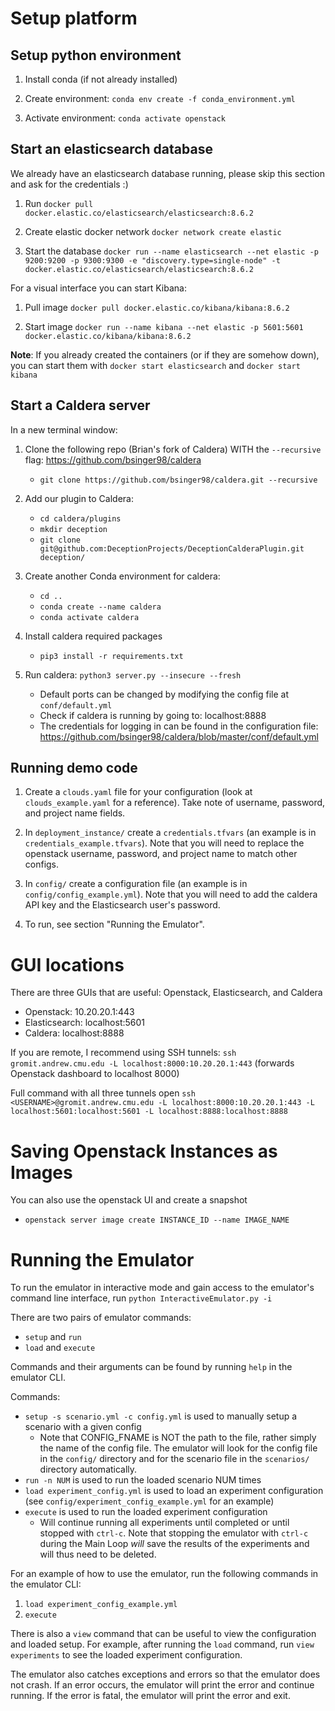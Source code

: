 # Setup platform

## Setup python environment

1. Install conda (if not already installed)

2. Create environment: `conda env create -f conda_environment.yml`

3. Activate environment: `conda activate openstack`

## Start an elasticsearch database

We already have an elasticsearch database running, please skip this section
and ask for the credentials :)

1. Run `docker pull docker.elastic.co/elasticsearch/elasticsearch:8.6.2`

2. Create elastic docker network `docker network create elastic`

3. Start the database `docker run --name elasticsearch --net elastic -p 9200:9200 -p 9300:9300 -e "discovery.type=single-node" -t docker.elastic.co/elasticsearch/elasticsearch:8.6.2`

For a visual interface you can start Kibana:

1. Pull image `docker pull docker.elastic.co/kibana/kibana:8.6.2`

2. Start image `docker run --name kibana --net elastic -p 5601:5601 docker.elastic.co/kibana/kibana:8.6.2`

**Note**: If you already created the containers (or if they are somehow down), you can start them with `docker start elasticsearch` and `docker start kibana`

## Start a Caldera server

In a new terminal window:

1. Clone the following repo (Brian's fork of Caldera) WITH the `--recursive` flag: https://github.com/bsinger98/caldera

   - `git clone https://github.com/bsinger98/caldera.git --recursive`

2. Add our plugin to Caldera:

   - `cd caldera/plugins`
   - `mkdir deception`
   - `git clone git@github.com:DeceptionProjects/DeceptionCalderaPlugin.git deception/`

3. Create another Conda environment for caldera:

   - `cd ..`
   - `conda create --name caldera`
   - `conda activate caldera`

4. Install caldera required packages

   - `pip3 install -r requirements.txt`

5. Run caldera: `python3 server.py --insecure --fresh`
   - Default ports can be changed by modifying the config file at `conf/default.yml`
   - Check if caldera is running by going to: localhost:8888
   - The credentials for logging in can be found in the configuration file: https://github.com/bsinger98/caldera/blob/master/conf/default.yml

## Running demo code

1. Create a `clouds.yaml` file for your configuration (look at `clouds_example.yaml` for a reference). Take note of username, password, and project name fields.

2. In `deployment_instance/` create a `credentials.tfvars` (an example is in `credentials_example.tfvars`). Note that you will need to replace the openstack username, password, and project name to match other configs.

3. In `config/` create a configuration file (an example is in `config/config_example.yml`). Note that you will need to add the caldera API key and the Elasticsearch user's password.

4. To run, see section "Running the Emulator".

# GUI locations

There are three GUIs that are useful: Openstack, Elasticsearch, and Caldera

- Openstack: 10.20.20.1:443
- Elasticsearch: localhost:5601
- Caldera: localhost:8888

If you are remote, I recommend using SSH tunnels: `ssh gromit.andrew.cmu.edu -L localhost:8000:10.20.20.1:443` (forwards Openstack dashboard to localhost 8000)

Full command with all three tunnels open `ssh <USERNAME>@gromit.andrew.cmu.edu -L localhost:8000:10.20.20.1:443 -L localhost:5601:localhost:5601 -L localhost:8888:localhost:8888`

# Saving Openstack Instances as Images

You can also use the openstack UI and create a snapshot

- `openstack server image create INSTANCE_ID --name IMAGE_NAME`

# Running the Emulator

To run the emulator in interactive mode and gain access to the emulator's command line interface, run `python InteractiveEmulator.py -i`

There are two pairs of emulator commands:

- `setup` and `run`
- `load` and `execute`

Commands and their arguments can be found by running `help` in the emulator CLI.

Commands:

- `setup -s scenario.yml -c config.yml` is used to manually setup a scenario with a given config
  - Note that CONFIG_FNAME is NOT the path to the file, rather simply the name of the config file. The emulator will look for the config file in the `config/` directory and for the scenario file in the `scenarios/` directory automatically.
- `run -n NUM` is used to run the loaded scenario NUM times
- `load experiment_config.yml` is used to load an experiment configuration (see `config/experiment_config_example.yml` for an example)
- `execute` is used to run the loaded experiment configuration
  - Will continue running all experiments until completed or until stopped with `ctrl-c`. Note that stopping the emulator with `ctrl-c` during the Main Loop _will_ save the results of the experiments and will thus need to be deleted.

For an example of how to use the emulator, run the following commands in the emulator CLI:

1. `load experiment_config_example.yml`
2. `execute`

There is also a `view` command that can be useful to view the configuration and loaded setup. For example, after running the `load` command, run `view experiments` to see the loaded experiment configuration.

The emulator also catches exceptions and errors so that the emulator does not crash. If an error occurs, the emulator will print the error and continue running. If the error is fatal, the emulator will print the error and exit.
